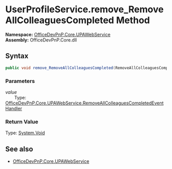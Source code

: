 # UserProfileService.remove_RemoveAllColleaguesCompleted Method  
**Namespace:** [OfficeDevPnP.Core.UPAWebService](OfficeDevPnP.Core.UPAWebService.md)  
**Assembly:** OfficeDevPnP.Core.dll  
## Syntax
```C#
public void remove_RemoveAllColleaguesCompleted(RemoveAllColleaguesCompletedEventHandler value)
```
### Parameters
*value*  
&emsp;&emsp;Type: [OfficeDevPnP.Core.UPAWebService.RemoveAllColleaguesCompletedEventHandler](OfficeDevPnP.Core.UPAWebService.RemoveAllColleaguesCompletedEventHandler.md) 
&emsp;&emsp;  
  
### Return Value
Type: [System.Void](System.Void.md 
)
## See also
- [OfficeDevPnP.Core.UPAWebService](OfficeDevPnP.Core.UPAWebService.md)
